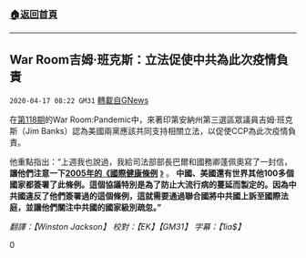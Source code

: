 ###  [:house:返回首頁](https://github.com/ourhimalayas/txt)
---

## War Room吉姆·班克斯：立法促使中共為此次疫情負責
`2020-04-17 08:22 GM31` [轉載自GNews](https://gnews.org/zh-hant/175242/)

在[第118期](https://www.youtube.com/watch?v=plqL5W6zk0c)的War Room:Pandemic中，來著印第安納州第三選區眾議員吉姆·班克斯（Jim Banks）認為美國兩黨應該共同支持相關立法，以促使CCP為此次疫情負責。

他重點指出：“上週我也說過，我給司法部部長巴爾和國務卿蓬佩奧寫了一封信， **讓他們注意一下[2005年的《國際健康條例](http://apps.who.int/iris/bitstream/10665/246107/4/9789245580492-chi.pdf?ua=1)** [》](http://apps.who.int/iris/bitstream/10665/246107/4/9789245580492-chi.pdf?ua=1) 。 **中國、美國還有世界其他100多個國家都簽署了此條例。這個協議特別是為了防止大流行病的蔓延而製定的。因為中共國違反了他們簽署過的這個條例，這就需要通過聯合國將中共國上訴至國際法庭，並讓他們關注中共國的國家級別疏忽。”**

*翻譯：【Winston Jackson】 校對：【EK】【GM31】 字幕：【1ia$】*

0
